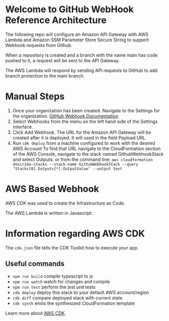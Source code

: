 # Welcome to GitHub WebHook Reference Architecture

The following repo will configure an Amazon API Gateway with AWS Lambda and Amazon SSM Parameter Store Secure String
to support Webhook requests from Github.

When a repository is created and a branch with the name main has code pushed to it, a request will be sent
to the API Gateway.

The AWS Lambda will respond by sending API requests to GitHub to add branch protection to the main branch.

# Manual Steps


1. Once your organization has been created. Navigate to the Settings for the organization.
    [GitHub Webhook Documentation](https://docs.github.com/en/developers/webhooks-and-events/webhooks/about-webhooks)
2. Select Webhooks from the menu on the left hand side of the Settings interface.
3. Click Add Webhook.
    The URL for the Amazon API Gateway will be created after it is deployed. It will used in the field Payload URL.
4. Run `cdk deploy` from a machine configured to work with the desired AWS Account
    To find that URL navigate to the CloudFormation section of the AWS Console, navigate to the stack named GithubWebhookStack and select Outputs.
    or from the command line:
    `aws cloudformation describe-stacks --stack-name GithubWebhookStack --query "Stacks[0].Outputs[*].OutputValue" --output text`



# AWS Based Webhook

AWS CDK was used to create the Infrastructure as Code.

The AWS Lambda is written in Javascript.

# Information regarding AWS CDK

The `cdk.json` file tells the CDK Toolkit how to execute your app.

## Useful commands

 * `npm run build`   compile typescript to js
 * `npm run watch`   watch for changes and compile
 * `npm run test`    perform the jest unit tests
 * `cdk deploy`      deploy this stack to your default AWS account/region
 * `cdk diff`        compare deployed stack with current state
 * `cdk synth`       emits the synthesized CloudFormation template

Learn more about [AWS CDK](https://github.com/aws/aws-cdk).
